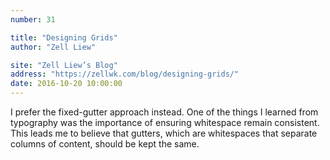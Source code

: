 ```yaml
---
number: 31

title: "Designing Grids"
author: "Zell Liew"

site: "Zell Liew’s Blog"
address: "https://zellwk.com/blog/designing-grids/"
date: 2016-10-20 10:00:00
---
```


I prefer the fixed-gutter approach instead. One of the things I learned from typography was the importance of ensuring whitespace remain consistent. This leads me to believe that gutters, which are whitespaces that separate columns of content, should be kept the same.
